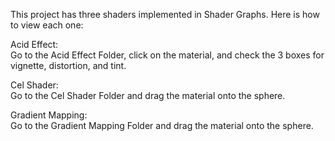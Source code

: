 This project has three shaders implemented in Shader Graphs. Here is how to view each one: <br> 

Acid Effect: <br>
Go to the Acid Effect Folder, click on the material, and check the 3 boxes for vignette, distortion, and tint. <br>

Cel Shader: <br>
Go to the Cel Shader Folder and drag the material onto the sphere. <br>

Gradient Mapping: <br>
Go to the Gradient Mapping Folder and drag the material onto the sphere. <br>
